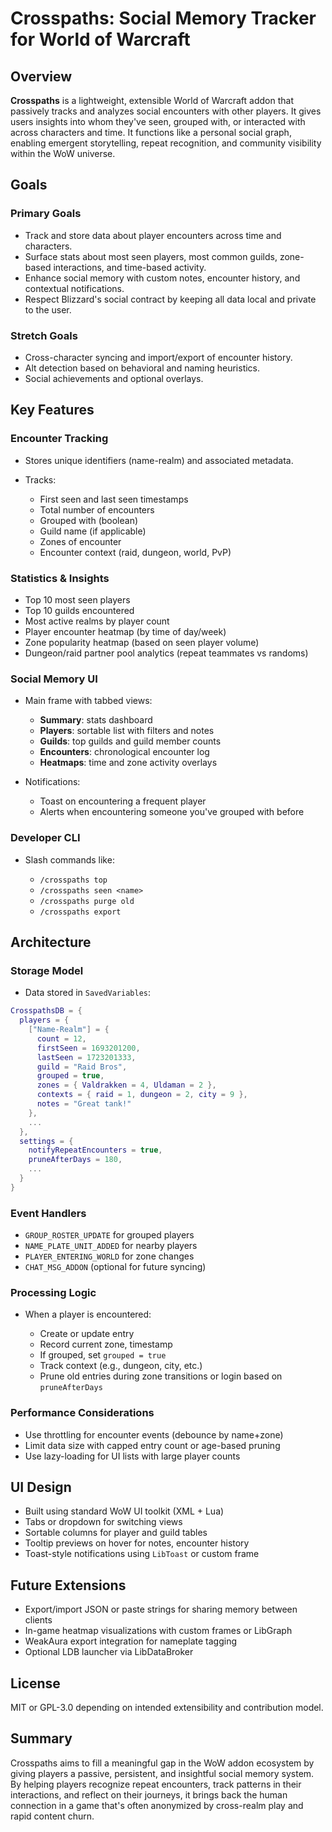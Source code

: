 # Crosspaths: Social Memory Tracker for World of Warcraft

## Overview

**Crosspaths** is a lightweight, extensible World of Warcraft addon that passively tracks and analyzes social encounters with other players. It gives users insights into whom they've seen, grouped with, or interacted with across characters and time. It functions like a personal social graph, enabling emergent storytelling, repeat recognition, and community visibility within the WoW universe.

## Goals

### Primary Goals

* Track and store data about player encounters across time and characters.
* Surface stats about most seen players, most common guilds, zone-based interactions, and time-based activity.
* Enhance social memory with custom notes, encounter history, and contextual notifications.
* Respect Blizzard's social contract by keeping all data local and private to the user.

### Stretch Goals

* Cross-character syncing and import/export of encounter history.
* Alt detection based on behavioral and naming heuristics.
* Social achievements and optional overlays.

## Key Features

### Encounter Tracking

* Stores unique identifiers (name-realm) and associated metadata.
* Tracks:

  * First seen and last seen timestamps
  * Total number of encounters
  * Grouped with (boolean)
  * Guild name (if applicable)
  * Zones of encounter
  * Encounter context (raid, dungeon, world, PvP)

### Statistics & Insights

* Top 10 most seen players
* Top 10 guilds encountered
* Most active realms by player count
* Player encounter heatmap (by time of day/week)
* Zone popularity heatmap (based on seen player volume)
* Dungeon/raid partner pool analytics (repeat teammates vs randoms)

### Social Memory UI

* Main frame with tabbed views:

  * **Summary**: stats dashboard
  * **Players**: sortable list with filters and notes
  * **Guilds**: top guilds and guild member counts
  * **Encounters**: chronological encounter log
  * **Heatmaps**: time and zone activity overlays
* Notifications:

  * Toast on encountering a frequent player
  * Alerts when encountering someone you've grouped with before

### Developer CLI

* Slash commands like:

  * `/crosspaths top`
  * `/crosspaths seen <name>`
  * `/crosspaths purge old`
  * `/crosspaths export`

## Architecture

### Storage Model

* Data stored in `SavedVariables`:

```lua
CrosspathsDB = {
  players = {
    ["Name-Realm"] = {
      count = 12,
      firstSeen = 1693201200,
      lastSeen = 1723201333,
      guild = "Raid Bros",
      grouped = true,
      zones = { Valdrakken = 4, Uldaman = 2 },
      contexts = { raid = 1, dungeon = 2, city = 9 },
      notes = "Great tank!"
    },
    ...
  },
  settings = {
    notifyRepeatEncounters = true,
    pruneAfterDays = 180,
    ...
  }
}
```

### Event Handlers

* `GROUP_ROSTER_UPDATE` for grouped players
* `NAME_PLATE_UNIT_ADDED` for nearby players
* `PLAYER_ENTERING_WORLD` for zone changes
* `CHAT_MSG_ADDON` (optional for future syncing)

### Processing Logic

* When a player is encountered:

  * Create or update entry
  * Record current zone, timestamp
  * If grouped, set `grouped = true`
  * Track context (e.g., dungeon, city, etc.)
  * Prune old entries during zone transitions or login based on `pruneAfterDays`

### Performance Considerations

* Use throttling for encounter events (debounce by name+zone)
* Limit data size with capped entry count or age-based pruning
* Use lazy-loading for UI lists with large player counts

## UI Design

* Built using standard WoW UI toolkit (XML + Lua)
* Tabs or dropdown for switching views
* Sortable columns for player and guild tables
* Tooltip previews on hover for notes, encounter history
* Toast-style notifications using `LibToast` or custom frame

## Future Extensions

* Export/import JSON or paste strings for sharing memory between clients
* In-game heatmap visualizations with custom frames or LibGraph
* WeakAura export integration for nameplate tagging
* Optional LDB launcher via LibDataBroker

## License

MIT or GPL-3.0 depending on intended extensibility and contribution model.

## Summary

Crosspaths aims to fill a meaningful gap in the WoW addon ecosystem by giving players a passive, persistent, and insightful social memory system. By helping players recognize repeat encounters, track patterns in their interactions, and reflect on their journeys, it brings back the human connection in a game that's often anonymized by cross-realm play and rapid content churn.
